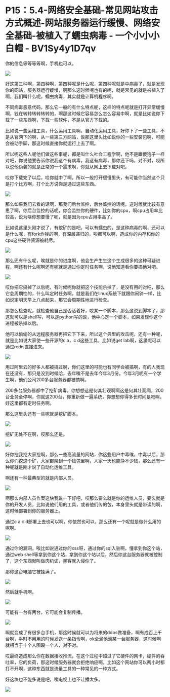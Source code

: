 # P15：5.4-网络安全基础-常见网站攻击方式概述-网站服务器运行缓慢、网络安全基础-被植入了蠕虫病毒 - 一个小小小白帽 - BV1Sy4y1D7qv

你的信息等等等等啊，手机也可以。

![](img/0978d6243b42b33b6a4412b043eea2a3_1.png)

好这第三种啊，第四种啊，第四种呢是什么呢，第四种呢就是中病毒了，就是发现你的网站，服务器运行缓慢，啊那么这时候呢也有的呢，就是常见的就是被植入了啊，我们叫什么呢，蠕虫病毒，其实就是计算机程序啊。

不同病毒恶意代码，那么它一般的有什么特点呢，这样的特点呢就是打开异常缓慢啊，钱在转转转转转转的，啊那这时候它容易怎么怎么容易中啊，就是比如说你下载了一些东西啊，下载一些软件，不是从官方下载的。

比如说一些运维工具，什么运用工具啊，自动化运用工具，好你下了一些工具，不是从官网下的啊，从一些第三方网站，诶那这里头比如说你的一些安装包啊，可能会被动手脚，那这时候直接你就运行上去了啊。

所以呢这些人呢他们做这些事呢，都是叫什么社会工程学啊，他不是跟傻狍子一样对吧，你说他要告诉你说我这个有病毒，我这有病毒，那你还下吗，对不对，哎所以说他伪装的就是正常的一个需求啊，你就从网上去下载对吧。

哎你下载完了以后，哎你就中了啊，所以一般打开缓慢里头，有可能你当然这个只是打个比方啊，打个比方说你是通过这些东西。



![](img/0978d6243b42b33b6a4412b043eea2a3_3.png)

那么如果我们去看的话啊，那我们后台监控，后台监控的话呢，这时候就比较有意思了啊，你后台监控的话呢，你会监控你的硬件，比如你的cpu，啊cpu占用率比较高，说为啥你想要慢了呢，就是因为cpu占用率高了。

比如说这里头刚才说了，有挖矿的是吧，可以有蠕虫的，是这种病毒的啊，还可以是什么呢，有fork炸弹的啊，有深层递归的，唉都可以啊，造成你的内存和你的cpu这些硬件资源被耗尽。



![](img/0978d6243b42b33b6a4412b043eea2a3_5.png)

那么还有什么呢，唉就是你的进度啊，他会生产生生这个生成很多的这种可疑进程，啊还有什么呢啊还有呢就是通过你定时任务啊，说他知道看你要搞他对吧。



![](img/0978d6243b42b33b6a4412b043eea2a3_7.png)

哎你把它搞掉了以后呢，有时候呢你就把这个技能杀掉了，是没有用的对吧，那么它会周期性的，什么叫定时任务啊，就是我们在linux系统下就跟你闹钟一样，比如说定明天早上八点起来，那它会周期性地进行检查。

那怎么检查呢，就检查他自己是否活着好，哎某一个脚本，那么这说到脚本了，那这就可以是shell写，可以是python写的诶，他中心定一个脚本，如果发现你这个进程被杀掉以后。

他可以偷偷的从远程服务器再把它下下来，所以这个典型的攻击呢，还有一种呢，就是比如说大家使一些开源的c a，c d这些工具，比如说get lab啊，这里呢可以通过redis直接进来。



![](img/0978d6243b42b33b6a4412b043eea2a3_9.png)

用过阿里云的好多人都被搞过啊，你们这里的可能也有同学会被搞啊，有的人我现在还没有，那只是没到时候哈，去年唉不是去年今年3月份，今年3月呢有一个学生啊，他们公司200多台服务器都被搞啊。

200多台服务器都中了挖矿病毒，你想想这是何其壮观啊啊这是何其壮观啊，200台业务全停啊，你就这200台，你重新做一遍系统，你想想你得多长时间是吧啊，好这里都有定时任务啊。

那么这里头还有一些呢就是挖矿脚本。

![](img/0978d6243b42b33b6a4412b043eea2a3_11.png)

挖矿无处不在啊，哎那么还是。

![](img/0978d6243b42b33b6a4412b043eea2a3_13.png)

好你挖我挖大家挖啊，那么一些高流量的网站，你这些用户中毒唉，中毒以后，那么你们挖这个矿，大家都聚到一个钱包里啊，人家一天也能挣不少钱，那么还有一种呢就是刚才说了自动化运维工具。

啊还有一种最典型的就是内部人员。

![](img/0978d6243b42b33b6a4412b043eea2a3_15.png)

啊那么内部人员作案这块我说一下好吧，哎那么要么就是你的运维人员，要么就是你的开发人员，比如说他们用的工具，或者他们传的包，本身里头就是带读的啊，这时候部署到你的服务器上。

通过c a c d部署上去也可以啊，你依然也可以，那么还有一个呢就是做什么用的呢啊。

![](img/0978d6243b42b33b6a4412b043eea2a3_17.png)

通过你的漏洞，唉比如说通过你的xss呀，通过你的sql入驻啊，懂拿到你这个站，通过web shell等拿到你这个站，拿到你这个站以后，然后你这台服务器就被控制了，这个东西就叫做肉机诶，黑客就入侵你了。

那你这台电脑它被挂满了。

![](img/0978d6243b42b33b6a4412b043eea2a3_19.png)

然后就手机啊。

![](img/0978d6243b42b33b6a4412b043eea2a3_21.png)

可能有一台有两台，它可能会复制传播。

![](img/0978d6243b42b33b6a4412b043eea2a3_23.png)

啊就变成了有很多台手机，那这时候就可以为将来的ddos做准备，啊有成百上千台啊，平时不用用的时候发送一条指令啊，ok全滴他滴某一台服务器，这时候啊就相当于十个人围殴一个人，对不对。

哎最终造成那么你在数据接收推流，在这个过程中超过了它硬件的网卡，硬件的吞吐率，它的负荷，那这时候服务器就会拒绝响应啊，比如这个网站你可以两小时都打不开啊，这种东西就是流量工具的一种常见的一种方式。

好这块也不能多说是吧，唉电视上也不让播太多。

![](img/0978d6243b42b33b6a4412b043eea2a3_25.png)